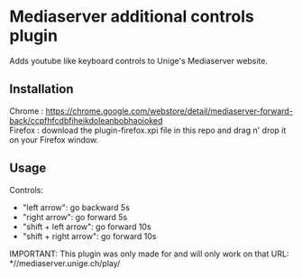 # Mediaserver additional controls plugin

Adds youtube like keyboard controls to Unige's Mediaserver website.

## Installation
Chrome : https://chrome.google.com/webstore/detail/mediaserver-forward-back/ccpfhfcdbfiheikdoleanbobhaoioked  
Firefox : download the plugin-firefox.xpi file in this repo and drag n' drop it on your Firefox window.

## Usage
Controls:
 - "left arrow": go backward 5s
 - "right arrow": go forward 5s 
 - "shift + left arrow": go forward 10s
 - "shift + right arrow": go forward 10s

IMPORTANT: 
This plugin was only made for and will only work on that URL: *//mediaserver.unige.ch/play/
